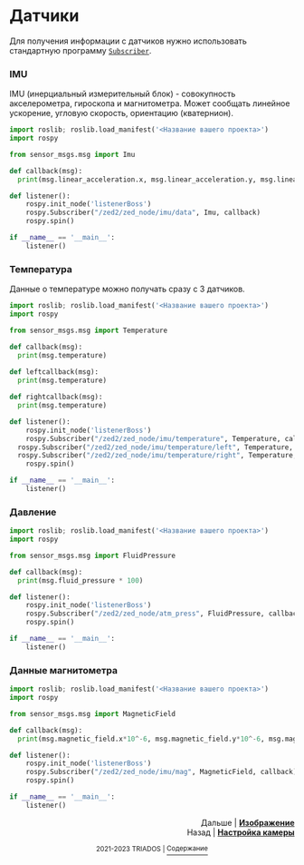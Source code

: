 # Датчики

Для получения информации с датчиков нужно использовать стандартную программу [`Subscriber`](/docs/ros.md#publisher-и-subscriber).

### IMU

IMU (инерциальный измерительный блок) - совокупность акселерометра, гироскопа и магнитометра. Может сообщать линейное ускорение, угловую скорость, ориентацию (кватернион).

```python
import roslib; roslib.load_manifest('<Название вашего проекта>')
import rospy

from sensor_msgs.msg import Imu

def callback(msg):
  print(msg.linear_acceleration.x, msg.linear_acceleration.y, msg.linear_acceleration.z, msg.angular_velocity.x, msg.angular_velocity.y, msg.angular_velocity.z, msg.orientation.x, msg.orientation.y, msg.orientation.z, msg.orientation.w)

def listener():
	rospy.init_node('listenerBoss')
	rospy.Subscriber("/zed2/zed_node/imu/data", Imu, callback)
	rospy.spin()

if __name__ == '__main__':
	listener()
```

### Температура

Данные о температуре можно получать сразу с 3 датчиков.

```python
import roslib; roslib.load_manifest('<Название вашего проекта>')
import rospy

from sensor_msgs.msg import Temperature

def callback(msg):
  print(msg.temperature)
  
def leftcallback(msg):
  print(msg.temperature)

def rightcallback(msg):
  print(msg.temperature)

def listener():
	rospy.init_node('listenerBoss')
	rospy.Subscriber("/zed2/zed_node/imu/temperature", Temperature, callback)
  rospy.Subscriber("/zed2/zed_node/imu/temperature/left", Temperature, leftcallback)
  rospy.Subscriber("/zed2/zed_node/imu/temperature/right", Temperature, rightcallback)
	rospy.spin()

if __name__ == '__main__':
	listener()
```

### Давление

```python
import roslib; roslib.load_manifest('<Название вашего проекта>')
import rospy

from sensor_msgs.msg import FluidPressure

def callback(msg):
  print(msg.fluid_pressure * 100)

def listener():
	rospy.init_node('listenerBoss')
	rospy.Subscriber("/zed2/zed_node/atm_press", FluidPressure, callback)
	rospy.spin()

if __name__ == '__main__':
	listener()
```

### Данные магнитометра

```python
import roslib; roslib.load_manifest('<Название вашего проекта>')
import rospy

from sensor_msgs.msg import MagneticField

def callback(msg):
  print(msg.magnetic_field.x*10^-6, msg.magnetic_field.y*10^-6, msg.magnetic_field.z*10^-6)

def listener():
	rospy.init_node('listenerBoss')
	rospy.Subscriber("/zed2/zed_node/imu/mag", MagneticField, callback)
	rospy.spin()

if __name__ == '__main__':
	listener()
```

<p align="right">Дальше | <b><a href="camera.md">Изображение</a></b>
<br/>
Назад | <b><a href="zed_param.md">Настройка камеры</a></b></p>
<p align="center"><sup>2021-2023 TRIADOS | </sup><a href="../README.md#содержание"><sup>Содержание</sup></a></p>
